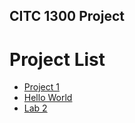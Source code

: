 ## CITC 1300 Project

<h1>Project List</h1>

<ul>
    <li><a href="project1/index.html" target="_blank">Project 1</a></li>
    <li><a href="hello_world/index.html" target="_blank">Hello World</a></li>
    <li><a href="Lab2/index.html>" target="_blank">Lab 2</a></li>
</ul>